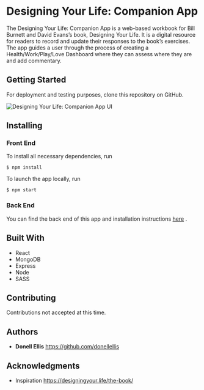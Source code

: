# Designing Your Life: Companion App

The Designing Your Life: Companion App is a web-based workbook for Bill Burnett and David Evans’s book, Designing Your Life. It is a digital resource for readers to record and update their responses to the book’s exercises. The app guides a user through the process of creating a Health/Work/Play/Love Dashboard where they can assess where they are and add commentary.

## Getting Started

For deployment and testing purposes, clone this repository on GitHub.

![Designing Your Life: Companion App UI](https://i.imgur.com/VvEOeyA.jpg)

## Installing
### Front End

To install all necessary dependencies, run
```
$ npm install
```
To launch the app locally, run
```
$ npm start
```

### Back End

You can find the back end of this app and installation instructions [here](https://github.com/donellellis/designing-your-life-app-v2-api) .

## Built With

* React
* MongoDB
* Express
* Node
* SASS

## Contributing

Contributions not accepted at this time.

## Authors

* **Donell Ellis** https://github.com/donellellis

## Acknowledgments

* Inspiration https://designingyour.life/the-book/
